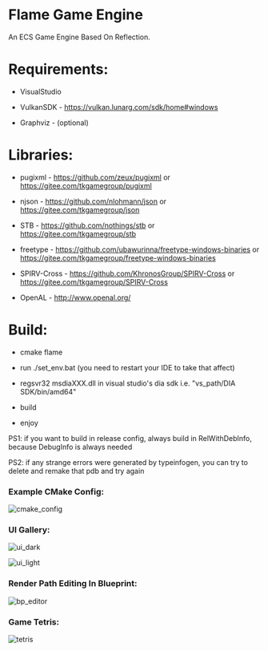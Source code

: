 # Flame Game Engine
An ECS Game Engine Based On Reflection.

# Requirements:

- VisualStudio

- VulkanSDK     - https://vulkan.lunarg.com/sdk/home#windows

- Graphviz      - (optional)
  
# Libraries:

- pugixml       - https://github.com/zeux/pugixml or https://gitee.com/tkgamegroup/pugixml

- njson         - https://github.com/nlohmann/json or https://gitee.com/tkgamegroup/json

- STB           - https://github.com/nothings/stb or https://gitee.com/tkgamegroup/stb
  
- freetype      - https://github.com/ubawurinna/freetype-windows-binaries or https://gitee.com/tkgamegroup/freetype-windows-binaries

- SPIRV-Cross   - https://github.com/KhronosGroup/SPIRV-Cross or https://gitee.com/tkgamegroup/SPIRV-Cross

- OpenAL        - http://www.openal.org/

# Build:

- cmake flame

- run ./set_env.bat (you need to restart your IDE to take that affect)

- regsvr32 msdiaXXX.dll in visual studio's dia sdk i.e. "vs_path/DIA SDK/bin/amd64"

- build
  
- enjoy

PS1: if you want to build in release config, always build in RelWithDebInfo, because DebugInfo is always needed

PS2: if any strange errors were generated by typeinfogen, you can try to delete and remake that pdb and try again

### Example CMake Config:
![cmake_config](https://github.com/tkgamegroup/flame/blob/master/screenshots/cmake_config.png)

### UI Gallery:
![ui_dark](https://github.com/tkgamegroup/flame/blob/master/screenshots/ui_dark.png)

![ui_light](https://github.com/tkgamegroup/flame/blob/master/screenshots/ui_light.png)
### Render Path Editing In Blueprint:
![bp_editor](https://github.com/tkgamegroup/flame/blob/master/screenshots/bp_editor.png)
### Game Tetris:
![tetris](https://github.com/tkgamegroup/flame/blob/master/screenshots/tetris.png)
